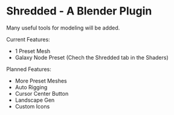 # Shredded - A Blender Plugin

Many useful tools for modeling will be added.

Current Features:
* 1 Preset Mesh
* Galaxy Node Preset (Chech the Shredded tab in the Shaders)

Planned Features:
* More Preset Meshes
* Auto Rigging
* Cursor Center Button
* Landscape Gen
* Custom Icons
 
